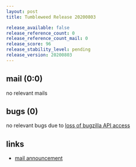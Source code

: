 ```yaml
---
layout: post
title: Tumbleweed Release 20200803

release_available: false
release_reference_count: 0
release_reference_count_mail: 0
release_score: 96
release_stability_level: pending
release_version: 20200803
---
```


## mail (0:0)

no relevant mails

## bugs (0)

<!--more-->

no relevant bugs due to [loss of bugzilla API access](https://bugzilla.opensuse.org/show_bug.cgi?id=1157722)



## links

- [mail announcement](https://lists.opensuse.org/opensuse-factory/2020-08/msg00051.html)
